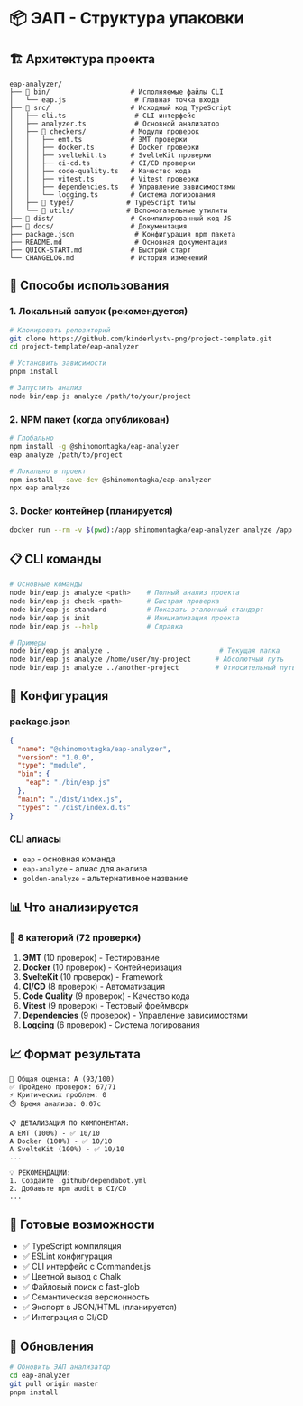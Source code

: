 # 📦 ЭАП - Структура упаковки

## 🏗️ Архитектура проекта

```
eap-analyzer/
├── 📁 bin/                    # Исполняемые файлы CLI
│   └── eap.js                 # Главная точка входа
├── 📁 src/                    # Исходный код TypeScript
│   ├── cli.ts                 # CLI интерфейс
│   ├── analyzer.ts            # Основной анализатор
│   ├── 📁 checkers/           # Модули проверок
│   │   ├── emt.ts            # ЭМТ проверки
│   │   ├── docker.ts         # Docker проверки
│   │   ├── sveltekit.ts      # SvelteKit проверки
│   │   ├── ci-cd.ts          # CI/CD проверки
│   │   ├── code-quality.ts   # Качество кода
│   │   ├── vitest.ts         # Vitest проверки
│   │   ├── dependencies.ts   # Управление зависимостями
│   │   └── logging.ts        # Система логирования
│   ├── 📁 types/             # TypeScript типы
│   └── 📁 utils/             # Вспомогательные утилиты
├── 📁 dist/                   # Скомпилированный код JS
├── 📁 docs/                   # Документация
├── package.json               # Конфигурация npm пакета
├── README.md                  # Основная документация
├── QUICK-START.md            # Быстрый старт
└── CHANGELOG.md              # История изменений
```

## 🚀 Способы использования

### 1. **Локальный запуск** (рекомендуется)

```bash
# Клонировать репозиторий
git clone https://github.com/kinderlystv-png/project-template.git
cd project-template/eap-analyzer

# Установить зависимости
pnpm install

# Запустить анализ
node bin/eap.js analyze /path/to/your/project
```

### 2. **NPM пакет** (когда опубликован)

```bash
# Глобально
npm install -g @shinomontagka/eap-analyzer
eap analyze /path/to/project

# Локально в проект
npm install --save-dev @shinomontagka/eap-analyzer
npx eap analyze
```

### 3. **Docker контейнер** (планируется)

```bash
docker run --rm -v $(pwd):/app shinomontagka/eap-analyzer analyze /app
```

## 📋 CLI команды

```bash
# Основные команды
node bin/eap.js analyze <path>    # Полный анализ проекта
node bin/eap.js check <path>      # Быстрая проверка
node bin/eap.js standard          # Показать эталонный стандарт
node bin/eap.js init              # Инициализация проекта
node bin/eap.js --help            # Справка

# Примеры
node bin/eap.js analyze .                           # Текущая папка
node bin/eap.js analyze /home/user/my-project      # Абсолютный путь
node bin/eap.js analyze ../another-project         # Относительный путь
```

## 🔧 Конфигурация

### package.json

```json
{
  "name": "@shinomontagka/eap-analyzer",
  "version": "1.0.0",
  "type": "module",
  "bin": {
    "eap": "./bin/eap.js"
  },
  "main": "./dist/index.js",
  "types": "./dist/index.d.ts"
}
```

### CLI алиасы

- `eap` - основная команда
- `eap-analyze` - алиас для анализа
- `golden-analyze` - альтернативное название

## 📊 Что анализируется

### 🎯 **8 категорий (72 проверки)**

1. **ЭМТ** (10 проверок) - Тестирование
2. **Docker** (10 проверок) - Контейнеризация
3. **SvelteKit** (10 проверок) - Framework
4. **CI/CD** (8 проверок) - Автоматизация
5. **Code Quality** (9 проверок) - Качество кода
6. **Vitest** (9 проверок) - Тестовый фреймворк
7. **Dependencies** (9 проверок) - Управление зависимостями
8. **Logging** (6 проверок) - Система логирования

## 📈 Формат результата

```
🎯 Общая оценка: A (93/100)
✅ Пройдено проверок: 67/71
⚡ Критических проблем: 0
⏱️ Время анализа: 0.07с

📋 ДЕТАЛИЗАЦИЯ ПО КОМПОНЕНТАМ:
A EMT (100%) - ✅ 10/10
A Docker (100%) - ✅ 10/10
A SvelteKit (100%) - ✅ 10/10
...

💡 РЕКОМЕНДАЦИИ:
1. Создайте .github/dependabot.yml
2. Добавьте npm audit в CI/CD
...
```

## 🎁 Готовые возможности

- ✅ TypeScript компиляция
- ✅ ESLint конфигурация
- ✅ CLI интерфейс с Commander.js
- ✅ Цветной вывод с Chalk
- ✅ Файловый поиск с fast-glob
- ✅ Семантическая версионность
- ✅ Экспорт в JSON/HTML (планируется)
- ✅ Интеграция с CI/CD

## 🔄 Обновления

```bash
# Обновить ЭАП анализатор
cd eap-analyzer
git pull origin master
pnpm install
```
